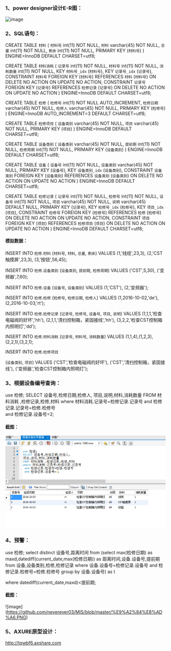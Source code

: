 ### 1、power designer设计E-R图：

![image](https://github.com/neverever03/MIS/blob/master/ER图.PNG)

### 2、SQL语句：
CREATE TABLE `材料` (
  `材料号` int(11) NOT NULL,
  `材料` varchar(45) NOT NULL,
  `总量` int(11) NOT NULL,
  `剩余` int(11) NOT NULL,
  PRIMARY KEY (`材料号`)
) ENGINE=InnoDB DEFAULT CHARSET=utf8;

CREATE TABLE `材料消耗` (
  `记录号` int(11) NOT NULL,
  `材料号` int(11) NOT NULL,
  `消耗数量` int(11) NOT NULL,
  KEY `材料号_idx` (`材料号`),
  KEY `记录号_idx` (`记录号`),
  CONSTRAINT `材料号` FOREIGN KEY (`材料号`) REFERENCES `材料` (`材料号`) ON DELETE NO ACTION ON UPDATE NO ACTION,
  CONSTRAINT `记录号` FOREIGN KEY (`记录号`) REFERENCES `检修记录` (`记录号`) ON DELETE NO ACTION ON UPDATE NO ACTION
) ENGINE=InnoDB DEFAULT CHARSET=utf8;

CREATE TABLE `检修` (
  `检修号` int(11) NOT NULL AUTO_INCREMENT,
  `检修日期` varchar(45) NOT NULL,
  `检修人` varchar(45) NOT NULL,
  PRIMARY KEY (`检修号`)
) ENGINE=InnoDB AUTO_INCREMENT=3 DEFAULT CHARSET=utf8;

CREATE TABLE `检修项目` (
  `设备类别` varchar(45) NOT NULL,
  `项目` varchar(45) NOT NULL,
  PRIMARY KEY (`项目`)
) ENGINE=InnoDB DEFAULT CHARSET=utf8;

CREATE TABLE `设备类别` (
  `设备类别` varchar(45) NOT NULL,
  `提前期` int(11) NOT NULL,
  `检修周期` int(11) NOT NULL,
  PRIMARY KEY (`设备类别`)
) ENGINE=InnoDB DEFAULT CHARSET=utf8;

CREATE TABLE `设备` (
  `设备号` int(11) NOT NULL,
  `设备类别` varchar(45) NOT NULL,
  PRIMARY KEY (`设备号`),
  KEY `设备类别_idx` (`设备类别`),
  CONSTRAINT `设备类别` FOREIGN KEY (`设备类别`) REFERENCES `设备类别` (`设备类别`) ON DELETE NO ACTION ON UPDATE NO ACTION
) ENGINE=InnoDB DEFAULT CHARSET=utf8;


CREATE TABLE `检修记录` (
  `记录号` int(11) NOT NULL,
  `检修号` int(11) NOT NULL,
  `设备号` int(11) NOT NULL,
  `项目` varchar(45) NOT NULL,
  `说明` varchar(45) DEFAULT NULL,
  PRIMARY KEY (`记录号`),
  KEY `检修号_idx` (`检修号`),
  KEY `项目_idx` (`项目`),
  CONSTRAINT `检修号` FOREIGN KEY (`检修号`) REFERENCES `检修` (`检修号`) ON DELETE NO ACTION ON UPDATE NO ACTION,
  CONSTRAINT `项目` FOREIGN KEY (`项目`) REFERENCES `检修项目` (`项目`) ON DELETE NO ACTION ON UPDATE NO ACTION
) ENGINE=InnoDB DEFAULT CHARSET=utf8;
 
#### 模拟数据：
 INSERT INTO `检修`.`材料`
(`材料号`,
`材料`,
`总量`,
`剩余`)
VALUES
(1,'线缆',23,3),
(2,'CST触摸屏',23,3),
(3,'按钮',56,45);

INSERT INTO `检修`.`设备类别`
(`设备类别`,
`提前期`,
`检修周期`)
VALUES
('CST',5,30),
('变频器',7,60);

INSERT INTO `检修`.`设备`
(`设备号`,
`设备类别`)
VALUES
(1,'CST'),
(2,'变频器');

INSERT INTO `检修`.`检修`
(`检修号`,
`检修日期`,
`检修人`)
VALUES
(1,2016-10-02,'de'),
(2,2016-10-03,'rt');

INSERT INTO `检修`.`检修记录`
(`记录号`,
`检修号`,
`设备号`,
`项目`,
`说明`)
VALUES
(1,1,1,'检查电磁阀的好坏','hh'),
(2,1,1,'清扫控制箱，紧固接线','hh'),
(3,2,2,'检查CST控制箱内照明灯','dd');

INSERT INTO `检修`.`材料消耗`
(`记录号`,
`材料号`,
`消耗数量`)
VALUES
(1,1,4),(1,2,3),(2,2,1),(3,2,1);

INSERT INTO `检修`.`检修项目`

(`设备类别`,
`项目`)
VALUES
('CST','检查电磁阀的好坏'),
('CST','清扫控制箱，紧固接线'),
('变频器','检查CST控制箱内照明灯');

### 3、根据设备编号查询：
use 检修;
SELECT 设备号,检修日期,检修人,
项目,说明,材料,消耗数量 
FROM 材料消耗 ,检修记录,检修,材料
where 材料消耗.记录号=检修记录.记录号
 and 检修记录.记录号=检修.检修号  
 and 检修记录.设备号=2;
 
#### 截图：
![image](https://github.com/neverever03/MIS/blob/master/%E6%8A%A5%E5%91%8A.PNG)

### 4、预警：
   use 检修;
 select distinct  设备号,距离时间 from 
						(select max(检修日期) as maxd,datediff(current_date,max(检修日期)) as 距离时间,设备.设备号,提前期 
						from 设备,设备类别,检修,检修记录
						where 设备.设备号=检修记录.设备号 and 检修记录.检修号=检修.检修号
                        group by 设备.设备号) as t
                        
 where datediff(current_date,maxd)<提前期;
 
#### 截图：
![image] (https://github.com/neverever03/MIS/blob/master/%E9%A2%84%E8%AD%A6.PNG)
 
### 5、AXURE原型设计：
http://tqwbf6.axshare.com

